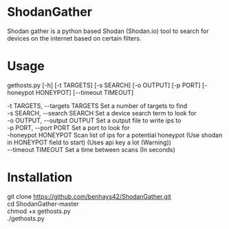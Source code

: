 # ShodanGather
Shodan gather is a python based Shodan (Shodan.io) tool to search for devices on the internet based on certain filters.

# Usage
gethosts.py [-h] [-t TARGETS] [-s SEARCH] [-o OUTPUT] [-p PORT] [-honeypot HONEYPOT] [--timeout TIMEOUT]

  -t TARGETS, --targets TARGETS  Set a number of targets to find    
  -s SEARCH, --search SEARCH   Set a device search term to look for    
  -o OUTPUT, --output OUTPUT   Set a output file to write ips to    
  -p PORT, --port PORT  Set a port to look for                            
  -honeypot HONEYPOT    Scan list of ips for a potential honeypot (Use shodan in HONEYPOT field to start) (Uses api key a lot (Warning))                   
  --timeout TIMEOUT     Set a time between scans (In seconds)  

# Installation
git clone https://github.com/benhays42/ShodanGather.git  
cd ShodanGather-master   
chmod +x gethosts.py     
./gethosts.py      
